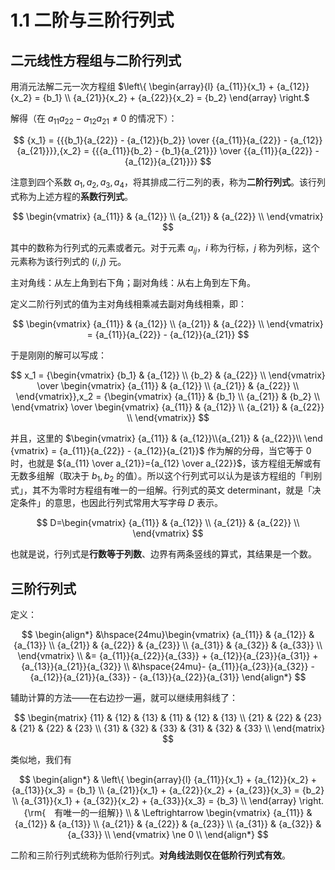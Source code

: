 # 1.1 二阶与三阶行列式

## 二元线性方程组与二阶行列式

用消元法解二元一次方程组 $\left\{ \begin{array}{l} {a_{11}}{x_1} + {a_{12}}{x_2} = {b_1}  \\   {a_{21}}{x_2} + {a_{22}}{x_2} = {b_2} \end{array}  \right.$

解得（在 $a_{11}a_{22}-a_{12}a_{21} \ne 0$ 的情况下）：

$$
{x_1} = {{{b_1}{a_{22}} - {a_{12}}{b_2}} \over {{a_{11}}{a_{22}} - {a_{12}}{a_{21}}}},{x_2} = {{{a_{11}}{b_2} - {b_1}{a_{21}}} \over {{a_{11}}{a_{22}} - {a_{12}}{a_{21}}}}
$$

注意到四个系数 $a_1,a_2,a_3,a_4$，将其排成二行二列的表，称为**二阶行列式**。该行列式称为上述方程的**系数行列式**。

$$
\begin{vmatrix}
   {a_{11}} & {a_{12}}  \\ 
   {a_{21}} & {a_{22}}  \\ 
 \end{vmatrix}
$$

其中的数称为行列式的元素或者元。对于元素 $a_{ij}$，$i$ 称为行标，$j$ 称为列标，这个元素称为该行列式的 $(i,j)$ 元。

主对角线：从左上角到右下角；副对角线：从右上角到左下角。

定义二阶行列式的值为主对角线相乘减去副对角线相乘，即：

$$
\begin{vmatrix}
   {a_{11}} & {a_{12}}  \\ 
   {a_{21}} & {a_{22}}  \\ 
 \end{vmatrix} = {a_{11}}{a_{22}} - {a_{12}}{a_{21}}
$$

于是刚刚的解可以写成：

$$
x_1 = {\begin{vmatrix}
   {b_1} & {a_{12}}  \\ 
   {b_2} & {a_{22}}  \\ 
 \end{vmatrix} \over \begin{vmatrix}
   {a_{11}} & {a_{12}}  \\ 
   {a_{21}} & {a_{22}}  \\ 
 \end{vmatrix}},x_2 = {\begin{vmatrix}
   {a_{11}} & {b_1}  \\ 
   {a_{21}} & {b_2}  \\ 
 \end{vmatrix} \over \begin{vmatrix}
   {a_{11}} & {a_{12}}  \\ 
   {a_{21}} & {a_{22}}  \\ 
 \end{vmatrix}}
$$

并且，这里的 $\begin{vmatrix} {a_{11}} & {a_{12}}\\{a_{21}} & {a_{22}}\\ \end {vmatrix} = {a_{11}}{a_{22}} - {a_{12}}{a_{21}}$ 作为解的分母，当它等于 $0$ 时，也就是 ${a_{11} \over a_{21}}={a_{12} \over a_{22}}$，该方程组无解或有无数多组解（取决于 $b_1,b_2$ 的值）。所以这个行列式可以认为是该方程组的「判别式」，其不为零时方程组有唯一的一组解。行列式的英文 determinant，就是「决定条件」的意思，也因此行列式常用大写字母 $D$ 表示。

$$
D=\begin{vmatrix}
   {a_{11}} & {a_{12}}  \\ 
   {a_{21}} & {a_{22}}  \\ 
 \end{vmatrix}
$$

也就是说，行列式是**行数等于列数**、边界有两条竖线的算式，其结果是一个数。

## 三阶行列式

定义：

$$
\begin{align*}
&\hspace{24mu}\begin{vmatrix}
  {a_{11}} & {a_{12}} & {a_{13}}  \\ 
  {a_{21}} & {a_{22}} & {a_{23}}  \\ 
  {a_{31}} & {a_{32}} & {a_{33}}  \\ 
\end{vmatrix} \\ 
  &= {a_{11}}{a_{22}}{a_{33}} + {a_{12}}{a_{23}}{a_{31}} + {a_{13}}{a_{21}}{a_{32}} \\ 
  &\hspace{24mu}- {a_{11}}{a_{23}}{a_{32}} - {a_{12}}{a_{21}}{a_{33}} - {a_{13}}{a_{22}}{a_{31}}
\end{align*}
$$

辅助计算的方法——在右边抄一遍，就可以继续用斜线了：

$$
\begin{matrix}
   {11} & {12} & {13} & {11} & {12} & {13}  \\ 
   {21} & {22} & {23} & {21} & {22} & {23}  \\ 
   {31} & {32} & {33} & {31} & {32} & {33}  \\ 
\end{matrix}
$$

类似地，我们有

$$
\begin{align*}
  & \left\{ \begin{array}{l}
  {a_{11}}{x_1} + {a_{12}}{x_2} + {a_{13}}{x_3} = {b_1} \\ 
  {a_{21}}{x_1} + {a_{22}}{x_2} + {a_{23}}{x_3} = {b_2} \\ 
  {a_{31}}{x_1} + {a_{32}}{x_2} + {a_{33}}{x_3} = {b_3}  \\ \end{array}  \right.{\rm{　有唯一的一组解}}  \\ 
  &  \Leftrightarrow \begin{vmatrix}
   {a_{11}} & {a_{12}} & {a_{13}}  \\ 
   {a_{21}} & {a_{22}} & {a_{23}}  \\ 
   {a_{31}} & {a_{32}} & {a_{33}}  \\ 
 \end{vmatrix} \ne 0 \\
\end{align*}
$$

二阶和三阶行列式统称为低阶行列式。**对角线法则仅在低阶行列式有效**。
